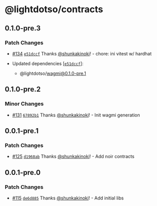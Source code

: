 # @lightdotso/contracts

## 0.1.0-pre.3

### Patch Changes

- [#134](https://github.com/LightDotSo/LightDotSo/pull/134) [`e51dccf`](https://github.com/LightDotSo/LightDotSo/commit/e51dccfc813d8fa65a0db172806a4e7db5b46683) Thanks [@shunkakinoki](https://github.com/shunkakinoki)! - chore: ini vitest w/ hardhat

- Updated dependencies [[`e51dccf`](https://github.com/LightDotSo/LightDotSo/commit/e51dccfc813d8fa65a0db172806a4e7db5b46683)]:
  - @lightdotso/wagmi@0.1.0-pre.1

## 0.1.0-pre.2

### Minor Changes

- [#131](https://github.com/LightDotSo/LightDotSo/pull/131) [`67892b1`](https://github.com/LightDotSo/LightDotSo/commit/67892b116f492f46c94e210fb28ac35ef85adc5e) Thanks [@shunkakinoki](https://github.com/shunkakinoki)! - Init wagmi generation

## 0.0.1-pre.1

### Patch Changes

- [#125](https://github.com/LightDotSo/LightDotSo/pull/125) [`d1968ab`](https://github.com/LightDotSo/LightDotSo/commit/d1968ab108623aafe29da732770557adb0ce8505) Thanks [@shunkakinoki](https://github.com/shunkakinoki)! - Add noir contracts

## 0.0.1-pre.0

### Patch Changes

- [#115](https://github.com/LightDotSo/LightDotSo/pull/115) [`de6d885`](https://github.com/LightDotSo/LightDotSo/commit/de6d8856173affdec69a356a2f202a4d67df61d6) Thanks [@shunkakinoki](https://github.com/shunkakinoki)! - Add initial libs
